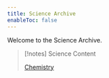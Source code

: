 ```yaml
---
title: Science Archive
enableToc: false
---
```


Welcome to the Science Archive. 

> [!notes] Science Content
> 
> [Chemistry](notes/year9/science/chemistry/chemistry.md) 


